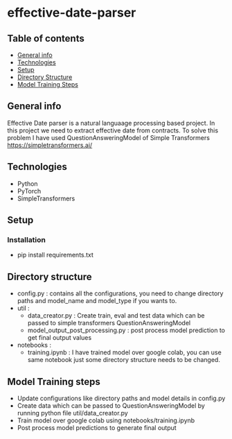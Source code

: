 # effective-date-parser

## Table of contents
* [General info](#general-info)
* [Technologies](#technologies)
* [Setup](#setup)
* [Directory Structure](#directory-structure)
* [Model Training Steps](#model-training-steps)

## General info
Effective Date parser is a natural languaage processing based project. In this project we need to extract effective date from contracts. To solve this problem I have used QuestionAnsweringModel of Simple Transformers https://simpletransformers.ai/

## Technologies
* Python
* PyTorch
* SimpleTransformers

## Setup

### Installation 
* pip install requirements.txt

## Directory structure
* config.py : contains all the configurations, you need to change directory paths and model_name and model_type if you wants to.
* util :
   * data_creator.py : Create train, eval and test data which can be passed to simple transformers QuestionAnsweringModel
   * model_output_post_processing.py : post process model prediction to get final output values
* notebooks :
   * training.ipynb : I have trained model over google colab, you can use same notebook just some directory structure needs to be changed.


## Model Training steps 
* Update configurations like directory paths and model details in config.py
* Create data which can be passed to QuestionAnsweringModel by running python file util/data_creator.py
* Train model over google colab using notebooks/training.ipynb
* Post process model predictions to generate final output

